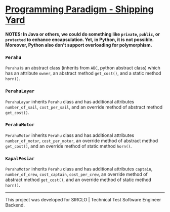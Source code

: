 # [Programming Paradigm - Shipping Yard](https://gist.github.com/fandywie/7dab4c9914f3d37dfd336da02db9fb11)

**NOTES: In Java or others, we could do something like `private`, `public`, or `protected` to enhance encapsulation. Yet, in Python, it is not possible. Moreover, Python also don't support overloading for polymorphism.**

### `Perahu`

`Perahu` is an abstract class (inherits from `ABC`, python abstract class) which has an attribute `owner`, an abstract method `get_cost()`, and a static method `horn()`. 

### `PerahuLayar`

`PerahuLayar` inherits `Perahu` class and has additional attributes `number_of_sail`, `cost_per_sail`, and an override method of abstract method `get_cost()`.

### `PerahuMotor`

`PerahuMotor` inherits `Perahu` class and has additional attributes `number_of_motor`, `cost_per_motor`, an override method of abstract method `get_cost()`, and an override method of static method `horn()`.

### `KapalPesiar`

`PerahuMotor` inherits `Perahu` class and has additional attributes `captain`, `number_of_crew`, `cost_captain`, `cost_per_crew`, an override method of abstract method `get_cost()`, and an override method of static method `horn()`.

---

This project was developed for SIRCLO | Technical Test Software Engineer Backend.
